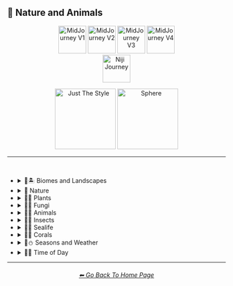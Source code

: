 <h2>🌲 Nature and Animals</h2>

<div align="center">

[<img src="/Images/Repo_Parts/Buttons/Version_Buttons/button_version_V1_inactive.webp?raw=true" alt="MidJourney V1" height="64" />](/Pages/MJ_V1/Style_Pages/Sphere/Nature_and_Animals.md)
[<img src="/Images/Repo_Parts/Buttons/Version_Buttons/button_version_V2_inactive.webp?raw=true" alt="MidJourney V2" height="64" />](/Pages/MJ_V2/Style_Pages/Sphere/Nature_and_Animals.md)
[<img src="/Images/Repo_Parts/Buttons/Version_Buttons/button_version_V3_active.webp?raw=true" alt="MidJourney V3" height="64" />](/Pages/MJ_V3/Style_Pages/Sphere/Nature_and_Animals.md)
[<img src="/Images/Repo_Parts/Buttons/Version_Buttons/button_version_V4_inactive.webp?raw=true" alt="MidJourney V4" height="64" />](/Pages/MJ_V4/Style_Pages/Just_The_Style/Nature_and_Animals.md)
<br>
[<img src="/Images/Repo_Parts/Buttons/Version_Buttons/button_version_niji_inactive_full.webp?raw=true" alt="Niji Journey" height="64" />](/Pages/Niji_Journey/Style_Pages/Nature_and_Animals.md)

[<img src="/Images/Repo_Parts/Buttons/Image_Type_Buttons/button_just_the_style_inactive.webp?raw=true" alt="Just The Style" width="140.5" />](/Pages/MJ_V3/Style_Pages/Just_The_Style/Nature_and_Animals.md)
[<img src="/Images/Repo_Parts/Buttons/Image_Type_Buttons/button_sphere_active.webp?raw=true" alt="Sphere" width="140.5" />](/Pages/MJ_V3/Style_Pages/Sphere/Nature_and_Animals.md)

</div>

<hr>
<br>


- <details><summary>🌲🏝 Biomes and Landscapes</summary><p><div align="center">

	| Biome | Landscape | Surroundings |
	| :-: | :-: | :-: |
	| <img src="/Images/MJ_V3/MidJourney_Styles_(sphere)/Wave_13/sphere_Biome.png?raw=true" width="256" /> | <img src="/Images/MJ_V3/MidJourney_Styles_(sphere)/Wave_13/sphere_Landscape.png?raw=true" width="256" /> | <img src="/Images/MJ_V3/MidJourney_Styles_(sphere)/Wave_14/sphere_Surroundings.png?raw=true" width="256" /> |
	
	<br>
	
	| Setting | Settings |
	| :-: | :-: |
	| <img src="/Images/MJ_V3/MidJourney_Styles_(sphere)/Wave_13/sphere_Setting.png?raw=true" width="256" /> | <img src="/Images/MJ_V3/MidJourney_Styles_(sphere)/Wave_13/sphere_Settings.png?raw=true" width="256" /> |
	
	<br>

	| Woodland | Forest | Rainforest |
	| :-: | :-: | :-: |
	| <img src="/Images/MJ_V3/MidJourney_Styles_(sphere)/Wave_11/sphere_Woodland.png?raw=true" width="256" /> | <img src="/Images/MJ_V3/MidJourney_Styles_(sphere)/Wave_11/sphere_Forest.png?raw=true" width="256" /> | <img src="/Images/MJ_V3/MidJourney_Styles_(sphere)/Wave_11/sphere_Rainforest.png?raw=true" width="256" /> |
	
	<br>
	
	| Coniferous Forest | Deciduous Forest |
	| :-: | :-: |
	| <img src="/Images/MJ_V3/MidJourney_Styles_(sphere)/Wave_11/sphere_Coniferous_Forest.png?raw=true" width="256" /> | <img src="/Images/MJ_V3/MidJourney_Styles_(sphere)/Wave_11/sphere_Deciduous_Forest.png?raw=true" width="256" /> |
	
	<br>

	| Jungle | Junglecore | Tropical |
	| :-: | :-: | :-: |
	| <img src="/Images/MJ_V3/MidJourney_Styles_(sphere)/Wave_11/sphere_Jungle.png?raw=true" width="256" /> | <img src="/Images/MJ_V3/MidJourney_Styles_(sphere)/Wave_9/sphere_Junglecore.png?raw=true" width="256" /> | <img src="/Images/MJ_V3/MidJourney_Styles_(sphere)/Wave_11/sphere_Tropical.png?raw=true" width="256" /> |

	<br>

	| Thicket | Orchard | Chaparral |
	| :-: | :-: | :-: |
	| <img src="/Images/MJ_V3/MidJourney_Styles_(sphere)/Wave_11/sphere_Thicket.png?raw=true" width="256" /> | <img src="/Images/MJ_V3/MidJourney_Styles_(sphere)/Wave_11/sphere_Orchard.png?raw=true" width="256" /> | <img src="/Images/MJ_V3/MidJourney_Styles_(sphere)/Wave_11/sphere_Chaparral.png?raw=true" width="256" /> |

	<br>

	| Scrubland | Shrubland | Heathland |
	| :-: | :-: | :-: |
	| <img src="/Images/MJ_V3/MidJourney_Styles_(sphere)/Wave_11/sphere_Scrubland.png?raw=true" width="256" /> | <img src="/Images/MJ_V3/MidJourney_Styles_(sphere)/Wave_11/sphere_Shrubland.png?raw=true" width="256" /> | <img src="/Images/MJ_V3/MidJourney_Styles_(sphere)/Wave_11/sphere_Heathland.png?raw=true" width="256" /> |

	<br>

	| Plains | Meadow |
	| :-: | :-: |
	| <img src="/Images/MJ_V3/MidJourney_Styles_(sphere)/Wave_11/sphere_Plains.png?raw=true" width="256" /> | <img src="/Images/MJ_V3/MidJourney_Styles_(sphere)/Wave_11/sphere_Meadow.png?raw=true" width="256" /> |

	<br>

	| Grassland | Rangeland | Pasture |
	| :-: | :-: | :-: |
	| <img src="/Images/MJ_V3/MidJourney_Styles_(sphere)/Wave_11/sphere_Grassland.png?raw=true" width="256" /> | <img src="/Images/MJ_V3/MidJourney_Styles_(sphere)/Wave_11/sphere_Rangeland.png?raw=true" width="256" /> | <img src="/Images/MJ_V3/MidJourney_Styles_(sphere)/Wave_11/sphere_Pasture.png?raw=true" width="256" /> |

	<br>

	| Prairie | Steppe |
	| :-: | :-: |
	| <img src="/Images/MJ_V3/MidJourney_Styles_(sphere)/Wave_11/sphere_Prairie.png?raw=true" width="256" /> | <img src="/Images/MJ_V3/MidJourney_Styles_(sphere)/Wave_11/sphere_Steppe.png?raw=true" width="256" /> |

	<br>

	| Valley | Foothills |
	| :-: | :-: |
	| <img src="/Images/MJ_V3/MidJourney_Styles_(sphere)/Wave_11/sphere_Valley.png?raw=true" width="256" /> | <img src="/Images/MJ_V3/MidJourney_Styles_(sphere)/Wave_11/sphere_Foothills.png?raw=true" width="256" /> |

	<br>

	| Grove | Mangrove |
	| :-: | :-: |
	| <img src="/Images/MJ_V3/MidJourney_Styles_(sphere)/Wave_11/sphere_Grove.png?raw=true" width="256" /> | <img src="/Images/MJ_V3/MidJourney_Styles_(sphere)/Wave_11/sphere_Mangrove.png?raw=true" width="256" /> |

	<br>

	| Swamp | Bayou | Bog |
	| :-: | :-: | :-: |
	| <img src="/Images/MJ_V3/MidJourney_Styles_(sphere)/Wave_11/sphere_Swamp.png?raw=true" width="256" /> | <img src="/Images/MJ_V3/MidJourney_Styles_(sphere)/Wave_11/sphere_Bayou.png?raw=true" width="256" /> | <img src="/Images/MJ_V3/MidJourney_Styles_(sphere)/Wave_11/sphere_Bog.png?raw=true" width="256" /> |

	<br>

	| Marsh | Wetland |
	| :-: | :-: |
	| <img src="/Images/MJ_V3/MidJourney_Styles_(sphere)/Wave_11/sphere_Marsh.png?raw=true" width="256" /> | <img src="/Images/MJ_V3/MidJourney_Styles_(sphere)/Wave_11/sphere_Wetland.png?raw=true" width="256" /> |

	<br>

	| Muskeg | Fen |
	| :-: | :-: |
	| <img src="/Images/MJ_V3/MidJourney_Styles_(sphere)/Wave_11/sphere_Muskeg.png?raw=true" width="256" /> | <img src="/Images/MJ_V3/MidJourney_Styles_(sphere)/Wave_11/sphere_Fen.png?raw=true" width="256" /> |

	<br>

	| Tundra | Glacier | Arctic |
	| :-: | :-: | :-: |
	| <img src="/Images/MJ_V3/MidJourney_Styles_(sphere)/Wave_11/sphere_Tundra.png?raw=true" width="256" /> | <img src="/Images/MJ_V3/MidJourney_Styles_(sphere)/Wave_11/sphere_Glacier.png?raw=true" width="256" /> | <img src="/Images/MJ_V3/MidJourney_Styles_(sphere)/Wave_11/sphere_Arctic.png?raw=true" width="256" /> |

	<br>

	| Desert | Desertwave | Dunes |
	| :-: | :-: | :-: |
	| <img src="/Images/MJ_V3/MidJourney_Styles_(sphere)/Wave_11/sphere_Desert.png?raw=true" width="256" /> | <img src="/Images/MJ_V3/MidJourney_Styles_(sphere)/Wave_10/sphere_Desertwave.png?raw=true" width="256" /> | <img src="/Images/MJ_V3/MidJourney_Styles_(sphere)/Wave_11/sphere_Dunes.png?raw=true" width="256" /> |

	<br>

	| Savanna | Dryland |
	| :-: | :-: |
	| <img src="/Images/MJ_V3/MidJourney_Styles_(sphere)/Wave_11/sphere_Savanna.png?raw=true" width="256" /> | <img src="/Images/MJ_V3/MidJourney_Styles_(sphere)/Wave_11/sphere_Dryland.png?raw=true" width="256" /> |
	
	<br>
	
	| Beach | Sea | Deep Sea |
	| :-: | :-: | :-: |
	| <img src="/Images/MJ_V3/MidJourney_Styles_(sphere)/Wave_11/sphere_Beach.png?raw=true" width="256" /> | <img src="/Images/MJ_V3/MidJourney_Styles_(sphere)/sphere_Sea.png?raw=true" width="256" /> | <img src="/Images/MJ_V3/MidJourney_Styles_(sphere)/Wave_11/sphere_Deep_Sea.png?raw=true" width="256" /> |
	
	<br>

	| Ocean | Ocean Grunge |
	| :-: | :-: |
	| <img src="/Images/MJ_V3/MidJourney_Styles_(sphere)/sphere_Ocean.png?raw=true" width="256" /> | <img src="/Images/MJ_V3/MidJourney_Styles_(sphere)/Wave_10/sphere_Ocean_Grunge.png?raw=true" width="256" /> |

	<br>

	| Pond | Springs |
	| :-: | :-: |
	| <img src="/Images/MJ_V3/MidJourney_Styles_(sphere)/Wave_12/sphere_Pond.png?raw=true" width="256" /> | <img src="/Images/MJ_V3/MidJourney_Styles_(sphere)/Wave_14/sphere_Springs.png?raw=true" width="256" /> |

	<br>

	| River | Lake | Waterfall |
	| :-: | :-: | :-: |
	| <img src="/Images/MJ_V3/MidJourney_Styles_(sphere)/sphere_River.png?raw=true" width="256" /> | <img src="/Images/MJ_V3/MidJourney_Styles_(sphere)/sphere_Lake.png?raw=true" width="256" /> | <img src="/Images/MJ_V3/MidJourney_Styles_(sphere)/sphere_Waterfall.png?raw=true" width="256" /> |
	
	<br>

	| Coral Reef | Reefwave | Kelp Forest |
	| :-: | :-: | :-: |
	| <img src="/Images/MJ_V3/MidJourney_Styles_(sphere)/Wave_11/sphere_Coral_Reef.png?raw=true" width="256" /> | <img src="/Images/MJ_V3/MidJourney_Styles_(sphere)/Wave_9/sphere_Reefwave.png?raw=true" width="256" /> | <img src="/Images/MJ_V3/MidJourney_Styles_(sphere)/Wave_11/sphere_Kelp_Forest.png?raw=true" width="256" /> |

	<br>

	| Estuary | Floodplain | Hot Springs |
	| :-: | :-: | :-: |
	| <img src="/Images/MJ_V3/MidJourney_Styles_(sphere)/Wave_11/sphere_Estuary.png?raw=true" width="256" /> | <img src="/Images/MJ_V3/MidJourney_Styles_(sphere)/Wave_11/sphere_Floodplain.png?raw=true" width="256" /> | <img src="/Images/MJ_V3/MidJourney_Styles_(sphere)/Wave_11/sphere_Hot_Springs.png?raw=true" width="256" /> |

	<br>

	| Canyon | Mountains | Elevation |
	| :-: | :-: | :-: |
	| <img src="/Images/MJ_V3/MidJourney_Styles_(sphere)/sphere_Canyon.png?raw=true" width="256" /> | <img src="/Images/MJ_V3/MidJourney_Styles_(sphere)/Wave_10/sphere_Mountains.png?raw=true" width="256" /> | <img src="/Images/MJ_V3/MidJourney_Styles_(sphere)/Wave_14/sphere_Elevation.png?raw=true" width="256" /> |

	<br>

	| Crag | Volcano | Cave |
	| :-: | :-: | :-: |
	| <img src="/Images/MJ_V3/MidJourney_Styles_(sphere)/Wave_11/sphere_Crag.png?raw=true" width="256" /> | <img src="/Images/MJ_V3/MidJourney_Styles_(sphere)/Wave_11/sphere_Volcano.png?raw=true" width="256" /> | <img src="/Images/MJ_V3/MidJourney_Styles_(sphere)/Wave_11/sphere_Cave.png?raw=true" width="256" /> |

  </div></p></details>


- <details><summary>🌲 Nature</summary><p><div align="center">

	| Nature | Naturecore | Botanical |
	| :-: | :-: | :-: |
	| <img src="/Images/MJ_V3/MidJourney_Styles_(sphere)/Wave_13/sphere_Nature.png?raw=true" width="256" /> | <img src="/Images/MJ_V3/MidJourney_Styles_(sphere)/sphere_Naturecore.png?raw=true" width="256" /> | <img src="/Images/MJ_V3/MidJourney_Styles_(sphere)/Wave_14/sphere_Botanical.png?raw=true" width="256" /> |

	<br>

	| Atmosphere | Environment | Ozone |
	| :-: | :-: | :-: |
	| <img src="/Images/MJ_V3/MidJourney_Styles_(sphere)/sphere_Atmosphere.png?raw=true" width="256" /> | <img src="/Images/MJ_V3/MidJourney_Styles_(sphere)/sphere_Environment.png?raw=true" width="256" /> | <img src="/Images/MJ_V3/MidJourney_Styles_(sphere)/Wave_14/sphere_Ozone.png?raw=true" width="256" /> |

	<br>

	| Bloom | Bloomcore | Flowercore |
	| :-: | :-: | :-: |
	| <img src="/Images/MJ_V3/MidJourney_Styles_(sphere)/sphere_Bloom.png?raw=true" width="256" /> | <img src="/Images/MJ_V3/MidJourney_Styles_(sphere)/sphere_Bloomcore.png?raw=true" width="256" /> | <img src="/Images/MJ_V3/MidJourney_Styles_(sphere)/sphere_Flowercore.png?raw=true" width="256" /> |

	<br>

	| Mosscore | Mushroomcore |
	| :-: | :-: |
	| <img src="/Images/MJ_V3/MidJourney_Styles_(sphere)/sphere_Mosscore.png?raw=true" width="256" /> | <img src="/Images/MJ_V3/MidJourney_Styles_(sphere)/sphere_Mushroomcore.png?raw=true" width="256" /> |

	<br>

	| Earthcore | Organic | Lush |
	| :-: | :-: | :-: |
	| <img src="/Images/MJ_V3/MidJourney_Styles_(sphere)/Wave_10/sphere_Earthcore.png?raw=true" width="256" /> | <img src="/Images/MJ_V3/MidJourney_Styles_(sphere)/Wave_9/sphere_Organic.png?raw=true" width="256" /> | <img src="/Images/MJ_V3/MidJourney_Styles_(sphere)/Wave_11/sphere_Lush.png?raw=true" width="256" /> |

	<br>
	
	| Garden | Japanese Garden |
	| :-: | :-: |
	| <img src="/Images/MJ_V3/MidJourney_Styles_(sphere)/Wave_12/sphere_Garden.png?raw=true" width="256" /> | <img src="/Images/MJ_V3/MidJourney_Styles_(sphere)/Wave_14/sphere_Japanese_Garden.png?raw=true" width="256" /> |
	
	<br>
	
	| Biopunk | Forestpunk | Groundcore |
	| :-: | :-: | :-: |
	| <img src="/Images/MJ_V3/MidJourney_Styles_(sphere)/sphere_Biopunk.png?raw=true" width="256" /> | <img src="/Images/MJ_V3/MidJourney_Styles_(sphere)/sphere_Forestpunk.png?raw=true" width="256" /> | <img src="/Images/MJ_V3/MidJourney_Styles_(sphere)/Wave_10/sphere_Groundcore.png?raw=true" width="256" /> |
	
	<br>
	
	| Icepunk | Frostpunk | Stonepunk |
	| :-: | :-: | :-: |
	| <img src="/Images/MJ_V3/MidJourney_Styles_(sphere)/Wave_9/sphere_Icepunk.png?raw=true" width="256" /> | <img src="/Images/MJ_V3/MidJourney_Styles_(sphere)/Wave_14/sphere_Frostpunk.png?raw=true" width="256" /> | <img src="/Images/MJ_V3/MidJourney_Styles_(sphere)/Wave_9/sphere_Stonepunk.png?raw=true" width="256" /> |

	<br>

	| Creature | Frogcore | Paleocore |
	| :-: | :-: | :-: |
	| <img src="/Images/MJ_V3/MidJourney_Styles_(sphere)/Wave_10/sphere_Creature.png?raw=true" width="256" /> | <img src="/Images/MJ_V3/MidJourney_Styles_(sphere)/Wave_10/sphere_Frogcore.png?raw=true" width="256" /> | <img src="/Images/MJ_V3/MidJourney_Styles_(sphere)/Wave_10/sphere_Paleocore.png?raw=true" width="256" /> |

	<br>

	| Crowcore | Ravencore |
	| :-: | :-: |
	| <img src="/Images/MJ_V3/MidJourney_Styles_(sphere)/Wave_10/sphere_Crowcore.png?raw=true" width="256" /> | <img src="/Images/MJ_V3/MidJourney_Styles_(sphere)/Wave_10/sphere_Ravencore.png?raw=true" width="256" /> |

	<br>

	| Islandpunk | Seapunk | Selkiecore |
	| :-: | :-: | :-: |
	| <img src="/Images/MJ_V3/MidJourney_Styles_(sphere)/sphere_Islandpunk.png?raw=true" width="256" /> | <img src="/Images/MJ_V3/MidJourney_Styles_(sphere)/sphere_Seapunk.png?raw=true" width="256" /> | <img src="/Images/MJ_V3/MidJourney_Styles_(sphere)/Wave_10/sphere_Selkiecore.png?raw=true" width="256" /> |

	<br>

	| Underwater | Nautical | Wetcore |
	| :-: | :-: | :-: |
	| <img src="/Images/MJ_V3/MidJourney_Styles_(sphere)/Wave_10/sphere_Underwater.png?raw=true" width="256" /> | <img src="/Images/MJ_V3/MidJourney_Styles_(sphere)/Wave_9/sphere_Nautical.png?raw=true" width="256" /> | <img src="/Images/MJ_V3/MidJourney_Styles_(sphere)/Wave_10/sphere_Wetcore.png?raw=true" width="256" /> |

	<br>

	| Anthropomorphic | Nautical Nonsense |
	| :-: | :-: |
	| <img src="/Images/MJ_V3/MidJourney_Styles_(sphere)/Wave_11/sphere_Anthropomorphic.png?raw=true" width="256" /> | <img src="/Images/MJ_V3/MidJourney_Styles_(sphere)/Wave_11/sphere_Nautical_Nonsense.png?raw=true" width="256" /> |

	<br>

	| Solarpunk | Lunarpunk |
	| :-: | :-: |
	| <img src="/Images/MJ_V3/MidJourney_Styles_(sphere)/sphere_Solarpunk.png?raw=true" width="256" /> | <img src="/Images/MJ_V3/MidJourney_Styles_(sphere)/sphere_Lunarpunk.png?raw=true" width="256" /> |

  </div></p></details>


- <details><summary>🌲🌱 Plants</summary><p><div align="center">

	| Plant | Plants |
	| :-: | :-: |
	| <img src="/Images/MJ_V3/MidJourney_Styles_(sphere)/sphere_Plant.png?raw=true" width="256" /> | <img src="/Images/MJ_V3/MidJourney_Styles_(sphere)/Wave_13/sphere_Plants.png?raw=true" width="256" /> |

	<br>

	| Grass | Grassy |
	| :-: | :-: |
	| <img src="/Images/MJ_V3/MidJourney_Styles_(sphere)/sphere_Grass.png?raw=true" width="256" /> | <img src="/Images/MJ_V3/MidJourney_Styles_(sphere)/sphere_Grassy.png?raw=true" width="256" /> |
	
	<br>
	
	| Fern | Wheat | Aloe |
	| :-: | :-: | :-: |
	| <img src="/Images/MJ_V3/MidJourney_Styles_(sphere)/Wave_11/sphere_Fern.png?raw=true" width="256" /> | <img src="/Images/MJ_V3/MidJourney_Styles_(sphere)/Wave_11/sphere_Wheat.png?raw=true" width="256" /> | <img src="/Images/MJ_V3/MidJourney_Styles_(sphere)/Wave_11/sphere_Aloe.png?raw=true" width="256" /> |
	
	<br>

	| Flowers | Floral | Vines |
	| :-: | :-: | :-: |
	| <img src="/Images/MJ_V3/MidJourney_Styles_(sphere)/sphere_Flowers.png?raw=true" width="256" /> | <img src="/Images/MJ_V3/MidJourney_Styles_(sphere)/sphere_Floral.png?raw=true" width="256" /> | <img src="/Images/MJ_V3/MidJourney_Styles_(sphere)/sphere_Vines.png?raw=true" width="256" /> |
	
	<br>

	| Tulip | Rose | Lilac |
	| :-: | :-: | :-: |
	| <img src="/Images/MJ_V3/MidJourney_Styles_(sphere)/Wave_9/sphere_Tulip.png?raw=true" width="256" /> | <img src="/Images/MJ_V3/MidJourney_Styles_(sphere)/Wave_9/sphere_Rose.png?raw=true" width="256" /> | <img src="/Images/MJ_V3/MidJourney_Styles_(sphere)/Wave_9/sphere_Lilac.png?raw=true" width="256" /> |

	<br>

	| Dandelion | Daffodil |
	| :-: | :-: |
	| <img src="/Images/MJ_V3/MidJourney_Styles_(sphere)/Wave_9/sphere_Dandelion.png?raw=true" width="256" /> | <img src="/Images/MJ_V3/MidJourney_Styles_(sphere)/Wave_9/sphere_Daffodil.png?raw=true" width="256" /> |

	<br>
	
	| Tree Bark | Branches | Leaves |
	| :-: | :-: | :-: |
	| <img src="/Images/MJ_V3/MidJourney_Styles_(sphere)/sphere_Tree_Bark.png?raw=true" width="256" /> | <img src="/Images/MJ_V3/MidJourney_Styles_(sphere)/sphere_Branches.png?raw=true" width="256" /> | <img src="/Images/MJ_V3/MidJourney_Styles_(sphere)/sphere_Leaves.png?raw=true" width="256" /> |
	
	<br>
	
	| Pinecone | Acorn | Sapling |
	| :-: | :-: | :-: |
	| <img src="/Images/MJ_V3/MidJourney_Styles_(sphere)/sphere_Pinecone.png?raw=true" width="256" /> | <img src="/Images/MJ_V3/MidJourney_Styles_(sphere)/sphere_Acorn.png?raw=true" width="256" /> | <img src="/Images/MJ_V3/MidJourney_Styles_(sphere)/Wave_11/sphere_Sapling.png?raw=true" width="256" /> |

	<br>
	
	| Moss | Hemp |
	| :-: | :-: |
	| <img src="/Images/MJ_V3/MidJourney_Styles_(sphere)/sphere_Moss.png?raw=true" width="256" /> | <img src="/Images/MJ_V3/MidJourney_Styles_(sphere)/sphere_Hemp.png?raw=true" width="256" /> |
	
	<br>

	| Cactus | Bamboo |
	| :-: | :-: |
	| <img src="/Images/MJ_V3/MidJourney_Styles_(sphere)/sphere_Cactus.png?raw=true" width="256" /> | <img src="/Images/MJ_V3/MidJourney_Styles_(sphere)/sphere_Bamboo.png?raw=true" width="256" /> |

	<br>
	
	| Straw | Straw-Bale |
	| :-: | :-: |
	| <img src="/Images/MJ_V3/MidJourney_Styles_(sphere)/sphere_Straw.png?raw=true" width="256" /> | <img src="/Images/MJ_V3/MidJourney_Styles_(sphere)/sphere_Straw-Bale.png?raw=true" width="256" /> |
	
	<br>
	
	| Hay | Hay-Bale |
	| :-: | :-: |
	| <img src="/Images/MJ_V3/MidJourney_Styles_(sphere)/sphere_Hay.png?raw=true" width="256" /> | <img src="/Images/MJ_V3/MidJourney_Styles_(sphere)/sphere_Hay-Bale.png?raw=true" width="256" /> |
	
	<br>
	
	| Lily Pads | Water Lilies |
	| :-: | :-: |
	| <img src="/Images/MJ_V3/MidJourney_Styles_(sphere)/Wave_11/sphere_Lily_Pads.png?raw=true" width="256" /> | <img src="/Images/MJ_V3/MidJourney_Styles_(sphere)/Wave_14/sphere_Water_Lilies.png?raw=true" width="256" /> |

	<br>

	| Kelp | Seaweed |
	| :-: | :-: |
	| <img src="/Images/MJ_V3/MidJourney_Styles_(sphere)/Wave_11/sphere_Kelp.png?raw=true" width="256" /> | <img src="/Images/MJ_V3/MidJourney_Styles_(sphere)/Wave_11/sphere_Seaweed.png?raw=true" width="256" /> |

	<br>
	
	| Tendrils |
	| :-: |
	| <img src="/Images/MJ_V3/MidJourney_Styles_(sphere)/Wave_14/sphere_Tendrils.png?raw=true" width="256" /> |

  </div></p></details>


- <details><summary>🌲🍄 Fungi</summary><p><div align="center">

	| Fungi | Mushroom | Mushrooms |
	| :-: | :-: | :-: |
	| <img src="/Images/MJ_V3/MidJourney_Styles_(sphere)/sphere_Fungi.png?raw=true" width="256" /> | <img src="/Images/MJ_V3/MidJourney_Styles_(sphere)/sphere_Mushroom.png?raw=true" width="256" /> | <img src="/Images/MJ_V3/MidJourney_Styles_(sphere)/sphere_Mushrooms.png?raw=true" width="256" /> |
	
	<br>
	
	| Mycelium | Moldy |
	| :-: | :-: |
	| <img src="/Images/MJ_V3/MidJourney_Styles_(sphere)/sphere_Mycelium.png?raw=true" width="256" /> | <img src="/Images/MJ_V3/MidJourney_Styles_(sphere)/sphere_Moldy.png?raw=true" width="256" /> |
	
	<br>
	
	| Clathrus-Ruber | Amanita-Muscaria | Latticed-Stinkhorn |
	| :-: | :-: | :-: |
	| <img src="/Images/MJ_V3/MidJourney_Styles_(sphere)/sphere_Clathrus-Ruber.png?raw=true" width="256" /> | <img src="/Images/MJ_V3/MidJourney_Styles_(sphere)/sphere_Amanita-Muscaria.png?raw=true" width="256" /> | <img src="/Images/MJ_V3/MidJourney_Styles_(sphere)/sphere_Latticed-Stinkhorn.png?raw=true" width="256" /> |
	
	<br>
	
	| Marasmius-Haematocephalus | Entoloma-Hochstetteri | Cyptotrama-Asprata |
	| :-: | :-: | :-: |
	| <img src="/Images/MJ_V3/MidJourney_Styles_(sphere)/sphere_Marasmius-Haematocephalus.png?raw=true" width="256" /> | <img src="/Images/MJ_V3/MidJourney_Styles_(sphere)/sphere_Entoloma-Hochstetteri.png?raw=true" width="256" /> | <img src="/Images/MJ_V3/MidJourney_Styles_(sphere)/sphere_Cyptotrama-Asprata.png?raw=true" width="256" /> |
	
	<br>
	
	| Hygrocybe-Cantharellus | Favolaschia-Calocera | Tremella-Fuciformis |
	| :-: | :-: | :-: |
	| <img src="/Images/MJ_V3/MidJourney_Styles_(sphere)/sphere_Hygrocybe-Cantharellus.png?raw=true" width="256" /> | <img src="/Images/MJ_V3/MidJourney_Styles_(sphere)/sphere_Favolaschia-Calocera.png?raw=true" width="256" /> | <img src="/Images/MJ_V3/MidJourney_Styles_(sphere)/sphere_Tremella-Fuciformis.png?raw=true" width="256" /> |

	
	<br>
	
	| Tremella-Mesenterica | Golden-Scruffy-Collybia | Cystoagaricus-Trisulphuratus |
	| :-: | :-: | :-: |
	| <img src="/Images/MJ_V3/MidJourney_Styles_(sphere)/sphere_Tremella-Mesenterica.png?raw=true" width="256" /> | <img src="/Images/MJ_V3/MidJourney_Styles_(sphere)/sphere_Golden-Scruffy-Collybia.png?raw=true" width="256" /> | <img src="/Images/MJ_V3/MidJourney_Styles_(sphere)/sphere_Cystoagaricus-Trisulphuratus.png?raw=true" width="256" /> |

	<br>
	
	| Clavaria-Zollingeri | Chlorociboria | Mycena Acicula |
	| :-: | :-: | :-: |
	| <img src="/Images/MJ_V3/MidJourney_Styles_(sphere)/sphere_Clavaria-Zollingeri.png?raw=true" width="256" /> | <img src="/Images/MJ_V3/MidJourney_Styles_(sphere)/sphere_Chlorociboria.png?raw=true" width="256" /> | <img src="/Images/MJ_V3/MidJourney_Styles_(sphere)/sphere_Mycena_Acicula.png?raw=true" width="256" /> |
	
	<br>
	
	| Lactarius-Indigo | Laccaria-Amethystina |
	| :-: | :-: |
	| <img src="/Images/MJ_V3/MidJourney_Styles_(sphere)/sphere_Lactarius-Indigo.png?raw=true" width="256" /> | <img src="/Images/MJ_V3/MidJourney_Styles_(sphere)/sphere_Laccaria-Amethystina.png?raw=true" width="256" /> |

  </div></p></details>


- <details><summary>🌲🐹 Animals</summary><p><div align="center">

	| Animal | Animals |
	| :-: | :-: |
	| <img src="/Images/MJ_V3/MidJourney_Styles_(sphere)/Wave_13/sphere_Animal.png?raw=true" width="256" /> | <img src="/Images/MJ_V3/MidJourney_Styles_(sphere)/Wave_13/sphere_Animals.png?raw=true" width="256" /> |

	<br>

	| Human | Dragon | Dinosaur |
	| :-: | :-: | :-: |
	| <img src="/Images/MJ_V3/MidJourney_Styles_(sphere)/Wave_11/sphere_Human.png?raw=true" width="256" /> | <img src="/Images/MJ_V3/MidJourney_Styles_(sphere)/Wave_11/sphere_Dragon.png?raw=true" width="256" /> | <img src="/Images/MJ_V3/MidJourney_Styles_(sphere)/Wave_14/sphere_Dinosaur.png?raw=true" width="256" /> |
	
	<br>

	| Dog | Bulldog |
	| :-: | :-: |
	| <img src="/Images/MJ_V3/MidJourney_Styles_(sphere)/sphere_Dog.png?raw=true" width="256" /> | <img src="/Images/MJ_V3/MidJourney_Styles_(sphere)/sphere_Bulldog.png?raw=true" width="256" /> |

	<br>
	
	| Cat | Calico |
	| :-: | :-: |
	| <img src="/Images/MJ_V3/MidJourney_Styles_(sphere)/Wave_14/sphere_Cat.png?raw=true" width="256" /> | <img src="/Images/MJ_V3/MidJourney_Styles_(sphere)/Wave_14/sphere_Calico.png?raw=true" width="256" /> |

	<br>

	| Tiger | Leopard |
	| :-: | :-: |
	| <img src="/Images/MJ_V3/MidJourney_Styles_(sphere)/sphere_Tiger.png?raw=true" width="256" /> | <img src="/Images/MJ_V3/MidJourney_Styles_(sphere)/Wave_14/sphere_Leopard.png?raw=true" width="256" /> |

	<br>

	| Chihuahua | Corgi | Shih Tzu |
	| :-: | :-: | :-: |
	| <img src="/Images/MJ_V3/MidJourney_Styles_(sphere)/Wave_14/sphere_Chihuahua.png?raw=true" width="256" /> | <img src="/Images/MJ_V3/MidJourney_Styles_(sphere)/Wave_14/sphere_Corgi.png?raw=true" width="256" /> | <img src="/Images/MJ_V3/MidJourney_Styles_(sphere)/Wave_14/sphere_Shih_Tzu.png?raw=true" width="256" /> |
	
	<br>
	
	| Cow | Horse | Zebra |
	| :-: | :-: | :-: |
	| <img src="/Images/MJ_V3/MidJourney_Styles_(sphere)/Wave_11/sphere_Cow.png?raw=true" width="256" /> | <img src="/Images/MJ_V3/MidJourney_Styles_(sphere)/sphere_Horse.png?raw=true" width="256" /> | <img src="/Images/MJ_V3/MidJourney_Styles_(sphere)/sphere_Zebra.png?raw=true" width="256" /> |

	<br>
	
	| Llama |
	| :-: |
	| <img src="/Images/MJ_V3/MidJourney_Styles_(sphere)/Wave_14/sphere_Llama.png?raw=true" width="256" /> |

	<br>
	
	| Bear | Grizzly Bear |
	| :-: | :-: |
	| <img src="/Images/MJ_V3/MidJourney_Styles_(sphere)/Wave_12/sphere_Bear.png?raw=true" width="256" /> | <img src="/Images/MJ_V3/MidJourney_Styles_(sphere)/Wave_12/sphere_Grizzly_Bear.png?raw=true" width="256" /> |

	<br>

	| Panda | Polar Bear |
	| :-: | :-: |
	| <img src="/Images/MJ_V3/MidJourney_Styles_(sphere)/Wave_11/sphere_Panda.png?raw=true" width="256" /> | <img src="/Images/MJ_V3/MidJourney_Styles_(sphere)/Wave_11/sphere_Polar_Bear.png?raw=true" width="256" /> |

	<br>
	
	| Monkey | Gorilla |
	| :-: | :-: |
	| <img src="/Images/MJ_V3/MidJourney_Styles_(sphere)/Wave_14/sphere_Monkey.png?raw=true" width="256" /> | <img src="/Images/MJ_V3/MidJourney_Styles_(sphere)/Wave_14/sphere_Gorilla.png?raw=true" width="256" /> |

	<br>
	
	| Duck | Goose | Turkey |
	| :-: | :-: | :-: |
	| <img src="/Images/MJ_V3/MidJourney_Styles_(sphere)/Wave_14/sphere_Duck.png?raw=true" width="256" /> | <img src="/Images/MJ_V3/MidJourney_Styles_(sphere)/Wave_14/sphere_Goose.png?raw=true" width="256" /> | <img src="/Images/MJ_V3/MidJourney_Styles_(sphere)/Wave_14/sphere_Turkey.png?raw=true" width="256" /> |

	<br>

	| Guinea Pig | Capybara |
	| :-: | :-: |
	| <img src="/Images/MJ_V3/MidJourney_Styles_(sphere)/Wave_14/sphere_Guinea_Pig.png?raw=true" width="256" /> | <img src="/Images/MJ_V3/MidJourney_Styles_(sphere)/Wave_14/sphere_Capybara.png?raw=true" width="256" /> |

	<br>
	
	| Pegasus | Minotaur |
	| :-: | :-: |
	| <img src="/Images/MJ_V3/MidJourney_Styles_(sphere)/Wave_14/sphere_Pegasus.png?raw=true" width="256" /> | <img src="/Images/MJ_V3/MidJourney_Styles_(sphere)/Wave_14/sphere_Minotaur.png?raw=true" width="256" /> |

  </div></p></details>


- <details><summary>🌲🦋 Insects</summary><p><div align="center">

	| Worms | Earthworm | Sandworm |
	| :-: | :-: | :-: |
	| <img src="/Images/MJ_V3/MidJourney_Styles_(sphere)/Wave_11/sphere_Worms.png?raw=true" width="256" /> | <img src="/Images/MJ_V3/MidJourney_Styles_(sphere)/sphere_Earthworm.png?raw=true" width="256" /> | <img src="/Images/MJ_V3/MidJourney_Styles_(sphere)/Wave_14/sphere_Sandworm.png?raw=true" width="256" /> |

	<br>

	| Caterpillar | Butterfly |
	| :-: | :-: |
	| <img src="/Images/MJ_V3/MidJourney_Styles_(sphere)/Wave_11/sphere_Caterpillar.png?raw=true" width="256" /> | <img src="/Images/MJ_V3/MidJourney_Styles_(sphere)/Wave_11/sphere_Butterfly.png?raw=true" width="256" /> |

  </div></p></details>


- <details><summary>🌲🦞 Sealife</summary><p><div align="center">

	| Sealife |
	| :-: |
	| <img src="/Images/MJ_V3/MidJourney_Styles_(sphere)/Wave_13/sphere_Sealife.png?raw=true" width="256" /> |
	
	<br>

	| Jellyfish |
	| :-: |
	| <img src="/Images/MJ_V3/MidJourney_Styles_(sphere)/sphere_Jellyfish.png?raw=true" width="256" /> |

	<br>
	
	| Fish | Zebrafish |
	| :-: | :-: |
	| <img src="/Images/MJ_V3/MidJourney_Styles_(sphere)/Wave_14/sphere_Fish.png?raw=true" width="256" /> | <img src="/Images/MJ_V3/MidJourney_Styles_(sphere)/Wave_14/sphere_Zebrafish.png?raw=true" width="256" /> |
	
	<br>
	
	| Whale | Shark |
	| :-: | :-: |
	| <img src="/Images/MJ_V3/MidJourney_Styles_(sphere)/Wave_14/sphere_Whale.png?raw=true" width="256" /> | <img src="/Images/MJ_V3/MidJourney_Styles_(sphere)/Wave_14/sphere_Shark.png?raw=true" width="256" /> |
	
	<br>
	
	| Turtle |
	| :-: |
	| <img src="/Images/MJ_V3/MidJourney_Styles_(sphere)/Wave_14/sphere_Turtle.png?raw=true" width="256" /> |

	<br>

	| Sea Anemone | Sea Urchin |
	| :-: | :-: |
	| <img src="/Images/MJ_V3/MidJourney_Styles_(sphere)/Wave_9/sphere_Sea_Anemone.png?raw=true" width="256" /> | <img src="/Images/MJ_V3/MidJourney_Styles_(sphere)/Wave_9/sphere_Sea_Urchin.png?raw=true" width="256" /> |

	<br>

	| Crinoid |
	| :-: |
	| <img src="/Images/MJ_V3/MidJourney_Styles_(sphere)/Wave_9/sphere_Crinoid.png?raw=true" width="256" /> |

	<br>
	
	| Fish-Eye | Blue-Pinkgill |
	| :-: | :-: |
	| <img src="/Images/MJ_V3/MidJourney_Styles_(sphere)/sphere_Fish-Eye.png?raw=true" width="256" /> | <img src="/Images/MJ_V3/MidJourney_Styles_(sphere)/sphere_Blue-Pinkgill.png?raw=true" width="256" /> |

  </div></p></details>



- <details><summary>🌲🐙 Corals</summary><p><div align="center">

	| Coral |
	| :-: |
	| <img src="/Images/MJ_V3/MidJourney_Styles_(sphere)/Wave_13/sphere_Coral.png?raw=true" width="256" /> |
	
	<br>

	| Madrepora-Oculata | Zoanthid |
	| :-: | :-: |
	| <img src="/Images/MJ_V3/MidJourney_Styles_(sphere)/Wave_9/sphere_Madrepora-Oculata.png?raw=true" width="256" /> | <img src="/Images/MJ_V3/MidJourney_Styles_(sphere)/Wave_9/sphere_Zoanthid.png?raw=true" width="256" /> |

	<br>

	| Corynactis-Californica | Euphylliidae |
	| :-: | :-: |
	| <img src="/Images/MJ_V3/MidJourney_Styles_(sphere)/Wave_9/sphere_Corynactis-Californica.png?raw=true" width="256" /> | <img src="/Images/MJ_V3/MidJourney_Styles_(sphere)/Wave_9/sphere_Euphylliidae.png?raw=true" width="256" /> |

	<br>

	| Corynactis-Annulata | Caulastraea-Furcata |
	| :-: | :-: |
	| <img src="/Images/MJ_V3/MidJourney_Styles_(sphere)/Wave_9/sphere_Corynactis-Annulata.png?raw=true" width="256" /> | <img src="/Images/MJ_V3/MidJourney_Styles_(sphere)/Wave_9/sphere_Caulastraea-Furcata.png?raw=true" width="256" /> |

	<br>

	| Ricordea | Acropora-Secale |
	| :-: | :-: |
	| <img src="/Images/MJ_V3/MidJourney_Styles_(sphere)/Wave_9/sphere_Ricordea.png?raw=true" width="256" /> | <img src="/Images/MJ_V3/MidJourney_Styles_(sphere)/Wave_9/sphere_Acropora-Secale.png?raw=true" width="256" /> |

	<br>

	| Corynactis | Favites-Halicora | Favites-Pentagona |
	| :-: | :-: | :-: |
	| <img src="/Images/MJ_V3/MidJourney_Styles_(sphere)/Wave_9/sphere_Corynactis.png?raw=true" width="256" /> | <img src="/Images/MJ_V3/MidJourney_Styles_(sphere)/Wave_9/sphere_Favites-Halicora.png?raw=true" width="256" /> | <img src="/Images/MJ_V3/MidJourney_Styles_(sphere)/Wave_9/sphere_Favites-Pentagona.png?raw=true" width="256" /> |

	<br>

	| Tubastraea-Faulkneri | Pseudodiploria-Strigosa |
	| :-: | :-: |
	| <img src="/Images/MJ_V3/MidJourney_Styles_(sphere)/Wave_9/sphere_Tubastraea-Faulkneri.png?raw=true" width="256" /> | <img src="/Images/MJ_V3/MidJourney_Styles_(sphere)/Wave_9/sphere_Pseudodiploria-Strigosa.png?raw=true" width="256" /> |

	<br>

	| Euphyllia-Ancora | Euphyllia-Divisa | Euphyllia-Glabrescens |
	| :-: | :-: | :-: |
	| <img src="/Images/MJ_V3/MidJourney_Styles_(sphere)/Wave_9/sphere_Euphyllia-Ancora.png?raw=true" width="256" /> | <img src="/Images/MJ_V3/MidJourney_Styles_(sphere)/Wave_9/sphere_Euphyllia-Divisa.png?raw=true" width="256" /> | <img src="/Images/MJ_V3/MidJourney_Styles_(sphere)/Wave_9/sphere_Euphyllia-Glabrescens.png?raw=true" width="256" /> |

  </div></p></details>


- <details><summary>🌲⛄ Seasons and Weather</summary><p><div align="center">

	| Seasons | Spring | Summer |
	| :-: | :-: | :-: |
	| <img src="/Images/MJ_V3/MidJourney_Styles_(sphere)/sphere_Seasons.png?raw=true" width="256" /> | <img src="/Images/MJ_V3/MidJourney_Styles_(sphere)/sphere_Spring.png?raw=true" width="256" /> | <img src="/Images/MJ_V3/MidJourney_Styles_(sphere)/sphere_Summer.png?raw=true" width="256" /> |
	
	<br>
	
	| Autumn | Winter |
	| :-: | :-: |
	| <img src="/Images/MJ_V3/MidJourney_Styles_(sphere)/sphere_Autumn.png?raw=true" width="256" /> | <img src="/Images/MJ_V3/MidJourney_Styles_(sphere)/sphere_Winter.png?raw=true" width="256" /> |

	<br>
	
	| Weather | Weathercore | Overcast |
	| :-: | :-: | :-: |
	| <img src="/Images/MJ_V3/MidJourney_Styles_(sphere)/Wave_13/sphere_Weather.png?raw=true" width="256" /> | <img src="/Images/MJ_V3/MidJourney_Styles_(sphere)/Wave_10/sphere_Weathercore.png?raw=true" width="256" /> | <img src="/Images/MJ_V3/MidJourney_Styles_(sphere)/Wave_10/sphere_Overcast.png?raw=true" width="256" /> |

	<br>

	| Breeze | Wind |
	| :-: | :-: |
	| <img src="/Images/MJ_V3/MidJourney_Styles_(sphere)/Wave_11/sphere_Breeze.png?raw=true" width="256" /> | <img src="/Images/MJ_V3/MidJourney_Styles_(sphere)/Wave_11/sphere_Wind.png?raw=true" width="256" /> |

	<br>

    | Rain | Downpour |
    | :-: | :-: |
    | <img src="/Images/MJ_V3/MidJourney_Styles_(sphere)/sphere_Rain.png?raw=true" width="256" /> | <img src="/Images/MJ_V3/MidJourney_Styles_(sphere)/Wave_11/sphere_Downpour.png?raw=true" width="256" /> |

	<br>

	| Sleet | Snow | Hail |
	| :-: | :-: | :-: |
	| <img src="/Images/MJ_V3/MidJourney_Styles_(sphere)/sphere_Sleet.png?raw=true" width="256" /> | <img src="/Images/MJ_V3/MidJourney_Styles_(sphere)/sphere_Snow.png?raw=true" width="256" /> | <img src="/Images/MJ_V3/MidJourney_Styles_(sphere)/sphere_Hail.png?raw=true" width="256" /> |

	<br>

	| Lightning | Lightning Bolt |
	| :-: | :-: |
	| <img src="/Images/MJ_V3/MidJourney_Styles_(sphere)/sphere_Lightning.png?raw=true" width="256" /> | <img src="/Images/MJ_V3/MidJourney_Styles_(sphere)/Wave_9/sphere_Lightning_Bolt.png?raw=true" width="256" /> |

	<br>

	| Lightningwave | Thunderbolt |
	| :-: | :-: |
	| <img src="/Images/MJ_V3/MidJourney_Styles_(sphere)/Wave_10/sphere_Lightningwave.png?raw=true" width="256" /> | <img src="/Images/MJ_V3/MidJourney_Styles_(sphere)/sphere_Thunderbolt.png?raw=true" width="256" /> |

	<br>

    | Hurricane | Tornado | Microburst |
    | :-: | :-: | :-: |
    | <img src="/Images/MJ_V3/MidJourney_Styles_(sphere)/sphere_Hurricane.png?raw=true" width="256" /> | <img src="/Images/MJ_V3/MidJourney_Styles_(sphere)/sphere_Tornado.png?raw=true" width="256" /> | <img src="/Images/MJ_V3/MidJourney_Styles_(sphere)/Wave_11/sphere_Microburst.png?raw=true" width="256" /> |

	<br>

    | Storm | Stormy |
    | :-: | :-: |
    | <img src="/Images/MJ_V3/MidJourney_Styles_(sphere)/sphere_Storm.png?raw=true" width="256" /> | <img src="/Images/MJ_V3/MidJourney_Styles_(sphere)/sphere_Stormy.png?raw=true" width="256" /> |

	<br>

	| Sandstorm |
	| :-: |
	| <img src="/Images/MJ_V3/MidJourney_Styles_(sphere)/sphere_Sandstorm.png?raw=true" width="256" /> |

	<br>

	| Heat | Heatwave | Eruption |
	| :-: | :-: | :-: |
	| <img src="/Images/MJ_V3/MidJourney_Styles_(sphere)/Wave_11/sphere_Heat.png?raw=true" width="256" /> | <img src="/Images/MJ_V3/MidJourney_Styles_(sphere)/Wave_10/sphere_Heatwave.png?raw=true" width="256" /> | <img src="/Images/MJ_V3/MidJourney_Styles_(sphere)/sphere_Eruption.png?raw=true" width="256" /> |

	<br>

	| Tsunami | Flood | Flooded |
	| :-: | :-: | :-: |
	| <img src="/Images/MJ_V3/MidJourney_Styles_(sphere)/Wave_11/sphere_Tsunami.png?raw=true" width="256" /> | <img src="/Images/MJ_V3/MidJourney_Styles_(sphere)/Wave_11/sphere_Flood.png?raw=true" width="256" /> | <img src="/Images/MJ_V3/MidJourney_Styles_(sphere)/Wave_11/sphere_Flooded.png?raw=true" width="256" /> |

	<br>

	| Frozen-in-Time Photograph |
	| :-: |
	| <img src="/Images/MJ_V3/MidJourney_Styles_(sphere)/sphere_Frozen-in-Time_Photograph.png?raw=true" width="256" /> |

  </div></p></details>


- <details><summary>🌲🌞 Time of Day</summary><p><div align="center">

	| Morning | Midday | Day |
	| :-: | :-: | :-: |
	| <img src="/Images/MJ_V3/MidJourney_Styles_(sphere)/sphere_Morning.png?raw=true" width="256" /> | <img src="/Images/MJ_V3/MidJourney_Styles_(sphere)/sphere_Midday.png?raw=true" width="256" /> | <img src="/Images/MJ_V3/MidJourney_Styles_(sphere)/Wave_13/sphere_Day.png?raw=true" width="256" /> |

	<br>

	| Noon | Afternoon |
	| :-: | :-: |
	| <img src="/Images/MJ_V3/MidJourney_Styles_(sphere)/sphere_Noon.png?raw=true" width="256" /> | <img src="/Images/MJ_V3/MidJourney_Styles_(sphere)/sphere_Afternoon.png?raw=true" width="256" /> |

	<br>

	| Dusk | Night |
	| :-: | :-: |
	| <img src="/Images/MJ_V3/MidJourney_Styles_(sphere)/sphere_Dusk.png?raw=true" width="256" /> | <img src="/Images/MJ_V3/MidJourney_Styles_(sphere)/sphere_Night.png?raw=true" width="256" /> |

	<br>

	| Midnight | Twilight | Dawn |
	| :-: | :-: | :-: |
	| <img src="/Images/MJ_V3/MidJourney_Styles_(sphere)/sphere_Midnight.png?raw=true" width="256" /> | <img src="/Images/MJ_V3/MidJourney_Styles_(sphere)/sphere_Twilight.png?raw=true" width="256" /> | <img src="/Images/MJ_V3/MidJourney_Styles_(sphere)/sphere_Dawn.png?raw=true" width="256" /> |

  </div></p></details>


<hr><!--------------->
<div align="center">
<h6><a href="https://github.com/willwulfken/MidJourney-Styles-and-Keywords-Reference/blob/main/README.md">⬅ Go Back To Home Page</a></h6>
</div>